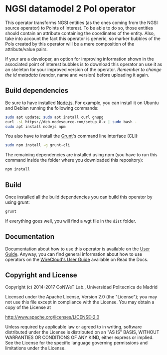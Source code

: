 # NGSI datamodel 2 PoI operator

This operator transforms NGSI entities (as the ones coming from the NGSI source operator) to Points of Interest. To be able to do so, those entities should contain an attribute containing the coordinates of the entity. Also, take into account the fact this operator is generic, so marker bubbles of the PoIs created by this operator will be a mere composition of the attribute/value pairs.

If your are a developer, an option for improving information shown in the associated point of interest bubbles is to download this operator an use it as an skeleton for your improved version of the operator. *Remember to change the id metadata* (vendor, name and version) before uploading it again.


## Build dependencies

Be sure to have installed [Node.js](https://nodejs.org/). For example, you can install it on Ubuntu and Debian running the following commands:

```bash
sudo apt update; sudo apt install curl gnupg
curl -sL https://deb.nodesource.com/setup_8.x | sudo bash -
sudo apt install nodejs npm
```

You also have to install the [Grunt](https://gruntjs.com/)'s command line interface (CLI):

```bash
sudo npm install -g grunt-cli
```

The remaining dependencies are installed using npm (you have to run this command
inside the folder where you downloaded this repository):

```bash
npm install
```


## Build

Once installed all the build dependencies you can build this operator by using grunt:

```bash
grunt
```

If everything goes well, you will find a wgt file in the `dist` folder.


## Documentation

Documentation about how to use this operator is available on the
[User Guide](src/doc/userguide.md). Anyway, you can find general information
about how to use operators on the
[WireCloud's User Guide](https://wirecloud.readthedocs.io/en/stable/user_guide/)
available on Read the Docs.


## Copyright and License

Copyright (c) 2014-2017 CoNWeT Lab., Universidad Politecnica de Madrid

Licensed under the Apache License, Version 2.0 (the "License");
you may not use this file except in compliance with the License.
You may obtain a copy of the License at

  http://www.apache.org/licenses/LICENSE-2.0

Unless required by applicable law or agreed to in writing, software
distributed under the License is distributed on an "AS IS" BASIS,
WITHOUT WARRANTIES OR CONDITIONS OF ANY KIND, either express or implied.
See the License for the specific language governing permissions and
limitations under the License.
